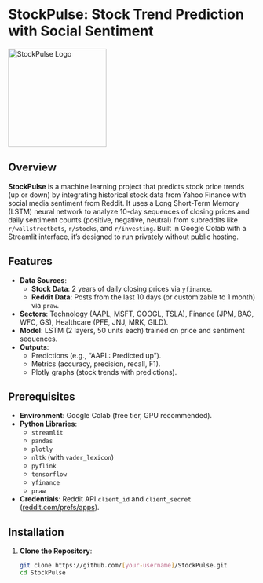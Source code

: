 # StockPulse: Stock Trend Prediction with Social Sentiment

<img src="Screenshots/Logo.png" alt="StockPulse Logo" width="200" height="200">

## Overview
**StockPulse** is a machine learning project that predicts stock price trends (up or down) by integrating historical stock data from Yahoo Finance with social media sentiment from Reddit. It uses a Long Short-Term Memory (LSTM) neural network to analyze 10-day sequences of closing prices and daily sentiment counts (positive, negative, neutral) from subreddits like `r/wallstreetbets`, `r/stocks`, and `r/investing`. Built in Google Colab with a Streamlit interface, it’s designed to run privately without public hosting.

## Features
- **Data Sources**:
  - **Stock Data**: 2 years of daily closing prices via `yfinance`.
  - **Reddit Data**: Posts from the last 10 days (or customizable to 1 month) via `praw`.
- **Sectors**: Technology (AAPL, MSFT, GOOGL, TSLA), Finance (JPM, BAC, WFC, GS), Healthcare (PFE, JNJ, MRK, GILD).
- **Model**: LSTM (2 layers, 50 units each) trained on price and sentiment sequences.
- **Outputs**: 
  - Predictions (e.g., “AAPL: Predicted up”).
  - Metrics (accuracy, precision, recall, F1).
  - Plotly graphs (stock trends with predictions).

## Prerequisites
- **Environment**: Google Colab (free tier, GPU recommended).
- **Python Libraries**:
  - `streamlit`
  - `pandas`
  - `plotly`
  - `nltk` (with `vader_lexicon`)
  - `pyflink`
  - `tensorflow`
  - `yfinance`
  - `praw`
- **Credentials**: Reddit API `client_id` and `client_secret` ([reddit.com/prefs/apps](https://www.reddit.com/prefs/apps)).

## Installation
1. **Clone the Repository**:
   ```bash
   git clone https://github.com/[your-username]/StockPulse.git
   cd StockPulse
